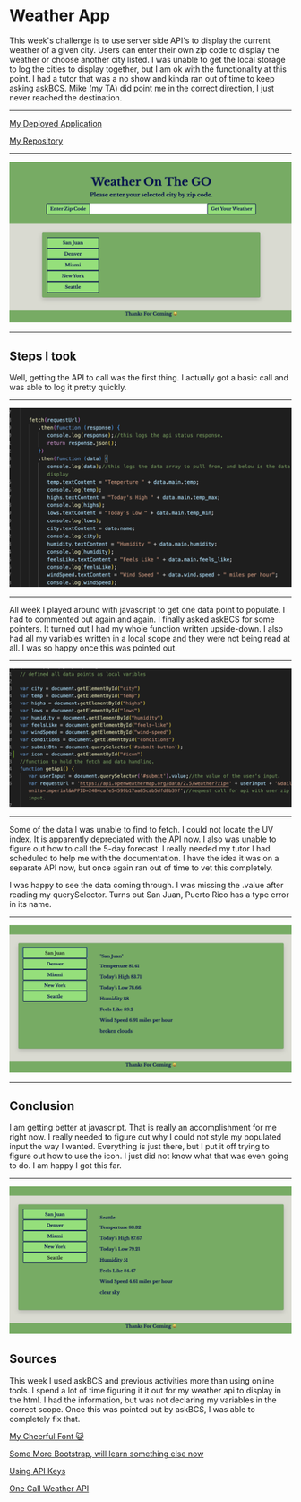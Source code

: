 # Weather App 

This week's challenge is to use server side API's to display the current weather of a given city. Users can enter their own zip code to display the weather or choose another city listed. I was unable to get the local storage to log the cities to display together, but I am ok with the functionality at this point. I had a tutor that was a no show and kinda ran out of time to keep asking askBCS. Mike (my TA) did point me in the correct direction, I just never reached the destination. 
*****
[My Deployed Application](https://katsaymeow.github.io/Weather-On-The-Go/)

[My Repository](https://github.com/katsaymeow/Weather-On-The-Go)
****
![page deployment](./develop/img/deployed-page.png)
****
## Steps I took

Well, getting the API to call was the first thing. I actually got a basic call and was able to log it pretty quickly. 
***
![fetch](./develop/img/ss-of-fetch.png)
***
All week I played around with javascript to get one data point to populate. I had to commented out again and again. I finally asked askBCS for some pointers. It turned out I had my whole function written upside-down. I also had all my variables written in a local scope and they were not being read at all. I was so happy once this was pointed out. 
*** 
![var](./develop/img/ss-of-var.png)
*** 
Some of the data I was unable to find to fetch. I could not locate the UV index. It is apparently depreciated with the API now. I also was unable to figure out how to call the 5-day forecast. I really needed my tutor I had scheduled to help me with the documentation. I have the idea it was on a separate API now, but once again ran out of time to vet this completely. 

I was happy to see the data coming through. I was missing the .value after reading my querySelector. Turns out San Juan, Puerto Rico has a type error in its name. 
***
![San Juan](./develop/img/San-Juan%20.png)
***
## Conclusion

I am getting better at javascript. That is really an accomplishment for me right now. I really needed to figure out why I could not style my populated input the way I wanted. Everything is just there, but I put it off trying to figure out how to use the icon. I just did not know what that was even going to do. I am happy I got this far.
***
![seattle](./develop/img/seattle.png)


## Sources

This week I used askBCS and previous activities more than using online tools. I spend a lot of time figuring it it out for my weather api to display in the html. I had the information, but was not declaring my variables in the correct scope. Once this was pointed out by askBCS, I was able to completely fix that. 

[My Cheerful Font 😺](https://fonts.google.com/specimen/Libre+Baskerville?preview.text=Weather%20On%20The%20Go&preview.text_type=custom)

[Some More Bootstrap, will learn something else now](https://getbootstrap.com/docs/4.5/getting-started/introduction/)

[Using API Keys](https://coding-boot-camp.github.io/full-stack/apis/how-to-use-api-keys)

[One Call Weather API](https://openweathermap.org/api)
